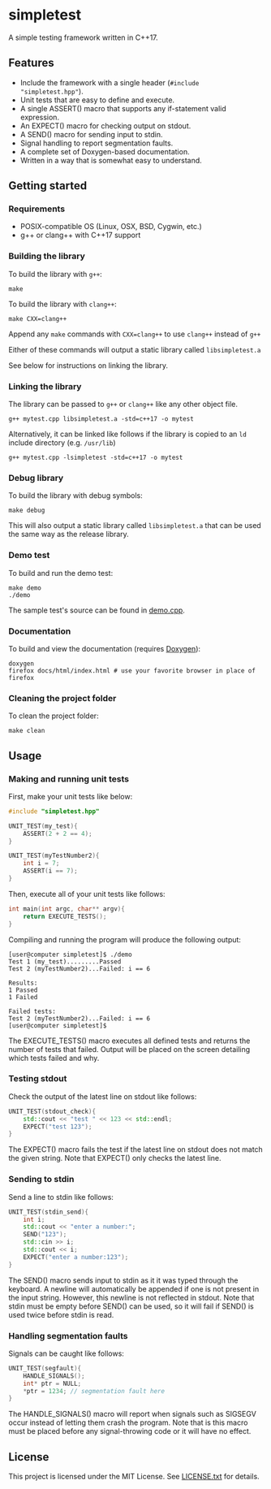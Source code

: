 # simpletest
A simple testing framework written in C++17.

## Features
* Include the framework with a single header (`#include "simpletest.hpp"`).
* Unit tests that are easy to define and execute.
* A single ASSERT() macro that supports any if-statement valid expression.
* An EXPECT() macro for checking output on stdout.
* A SEND() macro for sending input to stdin.
* Signal handling to report segmentation faults.
* A complete set of Doxygen-based documentation.
* Written in a way that is somewhat easy to understand.

## Getting started

### Requirements
* POSIX-compatible OS (Linux, OSX, BSD, Cygwin, etc.)
* g++ or clang++ with C++17 support

### Building the library
To build the library with `g++`:

```shell
make
```

To build the library with `clang++`:

```shell
make CXX=clang++
```

Append any `make` commands with `CXX=clang++` to use `clang++` instead of `g++`

Either of these commands will output a static library called `libsimpletest.a`

See below for instructions on linking the library.

### Linking the library
The library can be passed to `g++` or `clang++` like any other object file.
```shell
g++ mytest.cpp libsimpletest.a -std=c++17 -o mytest
```

Alternatively, it can be linked like follows if the library is copied to an `ld` include directory (e.g. `/usr/lib`)
```shell
g++ mytest.cpp -lsimpletest -std=c++17 -o mytest
```

### Debug library
To build the library with debug symbols:

```shell
make debug
```

This will also output a static library called `libsimpletest.a` that can be used the same way as the release library.

### Demo test
To build and run the demo test:

```shell
make demo
./demo
```

The sample test's source can be found in [demo.cpp](demo.cpp).

### Documentation
To build and view the documentation (requires [Doxygen](http://www.doxygen.nl)):

```shell
doxygen
firefox docs/html/index.html # use your favorite browser in place of firefox
```

### Cleaning the project folder
To clean the project folder:

```shell
make clean
```

## Usage

### Making and running unit tests

First, make your unit tests like below:
```C++
#include "simpletest.hpp"

UNIT_TEST(my_test){
	ASSERT(2 + 2 == 4);
}

UNIT_TEST(myTestNumber2){
	int i = 7;
	ASSERT(i == 7);
}
```

Then, execute all of your unit tests like follows:
```C++
int main(int argc, char** argv){
	return EXECUTE_TESTS();
}
```

Compiling and running the program will produce the following output:
```shell
[user@computer simpletest]$ ./demo
Test 1 (my_test).........Passed
Test 2 (myTestNumber2)...Failed: i == 6

Results:
1 Passed
1 Failed

Failed tests:
Test 2 (myTestNumber2)...Failed: i == 6
[user@computer simpletest]$
```
The EXECUTE\_TESTS() macro executes all defined tests and returns the number of tests that failed.
Output will be placed on the screen detailing which tests failed and why.

### Testing stdout

Check the output of the latest line on stdout like follows:
```C++
UNIT_TEST(stdout_check){
	std::cout << "test " << 123 << std::endl;
	EXPECT("test 123");
}
```
The EXPECT() macro fails the test if the latest line on stdout does not match the given string.
Note that EXPECT() only checks the latest line.

### Sending to stdin

Send a line to stdin like follows:
```C++
UNIT_TEST(stdin_send){
	int i;
	std::cout << "enter a number:";
	SEND("123");
	std::cin >> i;
	std::cout << i;
	EXPECT("enter a number:123");
}
```
The SEND() macro sends input to stdin as it it was typed through the keyboard.
A newline will automatically be appended if one is not present in the input string. However, this newline is not reflected in stdout.
Note that stdin must be empty before SEND() can be used, so it will fail if SEND() is used twice before stdin is read.

### Handling segmentation faults

Signals can be caught like follows:
```C++
UNIT_TEST(segfault){
	HANDLE_SIGNALS();
	int* ptr = NULL;
	*ptr = 1234; // segmentation fault here
}
```

The HANDLE\_SIGNALS() macro will report when signals such as SIGSEGV occur instead of letting them crash the program.
Note that is this macro must be placed before any signal-throwing code or it will have no effect.

## License
This project is licensed under the MIT License. See [LICENSE.txt](LICENSE.txt) for details.
